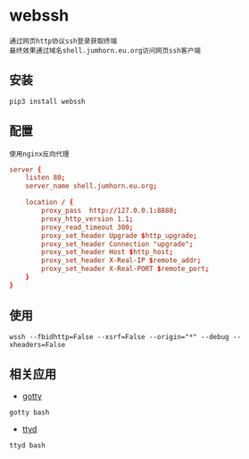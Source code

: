 # webssh

	通过网页http协议ssh登录获取终端
	最终效果通过域名shell.jumhorn.eu.org访问网页ssh客户端

## 安装
```pip
pip3 install webssh
```

## 配置

	使用nginx反向代理
```conf
server {
	listen 80;
	server_name shell.jumhorn.eu.org;

	location / {
		proxy_pass  http://127.0.0.1:8888;
		proxy_http_version 1.1;
		proxy_read_timeout 300;
		proxy_set_header Upgrade $http_upgrade;
		proxy_set_header Connection "upgrade";
		proxy_set_header Host $http_host;
		proxy_set_header X-Real-IP $remote_addr;
		proxy_set_header X-Real-PORT $remote_port;
	}
}
```

## 使用
```shell
wssh --fbidhttp=False --xsrf=False --origin="*" --debug --xheaders=False
```

## 相关应用
* [gotty](https://github.com/yudai/gotty)
```shell
gotty bash
```
* [ttyd](https://github.com/tsl0922/ttyd)
```shell
ttyd bash
```